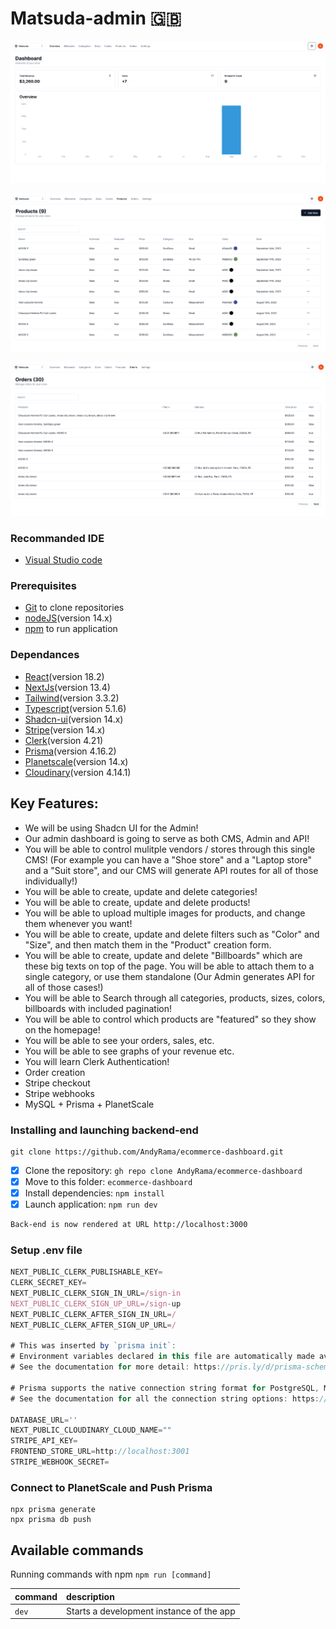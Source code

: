 # Matsuda-admin 🇬🇧

<kbd>![Dashboard-admin](./home.png)</kbd>

<kbd>![Products Page](./product-list.png)</kbd>

<kbd>![Order Page](./order.png)</kbd>

### Recommanded IDE

* [Visual Studio code](https://code.visualstudio.com/)

### Prerequisites

* [Git](https://git-scm.com/) to clone repositories
* [nodeJS](https://nodejs.org/fr/)(version 14.x) 
* [npm](https://www.npmjs.com/) to run application

### Dependances

*  [React](https://react.dev/learn)(version 18.2) 
*  [NextJs](https://nextjs.org/)(version 13.4) 
*  [Tailwind](https://tailwindui.com/)(version 3.3.2)  
*  [Typescript](https://reactdatepicker.com/)(version 5.1.6)   
*  [Shadcn-ui](https://react-select.com/home#getting-started)(version 14.x)      
*  [Stripe](https://reactdatepicker.com/)(version 14.x)                               
*  [Clerk](https://react-table-v7.tanstack.com/docs/examples/editable-data)(version 4.21)             
*  [Prisma](https://react-table-v7.tanstack.com/docs/examples/editable-data)(version 4.16.2) 
*  [Planetscale](https://www.npmjs.com/package/andyrama-modal)(version 14.x)
*  [Cloudinary](https://cloudinary.com)(version 4.14.1)
   
## Key Features:

- We will be using Shadcn UI for the Admin!
- Our admin dashboard is going to serve as both CMS, Admin and API!
- You will be able to control mulitple vendors / stores through this single CMS! (For example you can have a "Shoe store" and a "Laptop store" and a  "Suit store", and our CMS will generate API routes for all of those individually!)
- You will be able to create, update and delete categories!
- You will be able to create, update and delete products!
- You will be able to upload multiple images for products, and change them whenever you want!
- You will be able to create, update and delete filters such as "Color" and "Size", and then match them in the "Product" creation form.
- You will be able to create, update and delete "Billboards" which are these big texts on top of the page. You will be able to attach them to a single category, or use them standalone (Our Admin generates API for all of those cases!)
- You will be able to Search through all categories, products, sizes, colors, billboards with included pagination!
- You will be able to control which products are "featured" so they show on the homepage!
- You will be able to see your orders, sales, etc.
- You will be able to see graphs of your revenue etc.
- You will learn Clerk Authentication!
- Order creation
- Stripe checkout
- Stripe webhooks
- MySQL + Prisma + PlanetScale

### Installing and launching backend-end

```shell
git clone https://github.com/AndyRama/ecommerce-dashboard.git
```

- [x] Clone the repository: `gh repo clone AndyRama/ecommerce-dashboard`
- [x] Move to this folder: `ecommerce-dashboard`
- [x] Install dependencies: `npm install`
- [x] Launch application: `npm run dev`

```bash
Back-end is now rendered at URL http://localhost:3000
```

### Setup .env file

```js
NEXT_PUBLIC_CLERK_PUBLISHABLE_KEY=
CLERK_SECRET_KEY=
NEXT_PUBLIC_CLERK_SIGN_IN_URL=/sign-in
NEXT_PUBLIC_CLERK_SIGN_UP_URL=/sign-up
NEXT_PUBLIC_CLERK_AFTER_SIGN_IN_URL=/
NEXT_PUBLIC_CLERK_AFTER_SIGN_UP_URL=/

# This was inserted by `prisma init`:
# Environment variables declared in this file are automatically made available to Prisma.
# See the documentation for more detail: https://pris.ly/d/prisma-schema#accessing-environment-variables-from-the-schema

# Prisma supports the native connection string format for PostgreSQL, MySQL, SQLite, SQL Server, MongoDB and CockroachDB.
# See the documentation for all the connection string options: https://pris.ly/d/connection-strings

DATABASE_URL=''
NEXT_PUBLIC_CLOUDINARY_CLOUD_NAME=""
STRIPE_API_KEY=
FRONTEND_STORE_URL=http://localhost:3001
STRIPE_WEBHOOK_SECRET=
```

### Connect to PlanetScale and Push Prisma
```shell
npx prisma generate
npx prisma db push
```

## Available commands

Running commands with npm `npm run [command]`

| command         | description                              |
| :-------------- | :--------------------------------------- |
| `dev`           | Starts a development instance of the app |